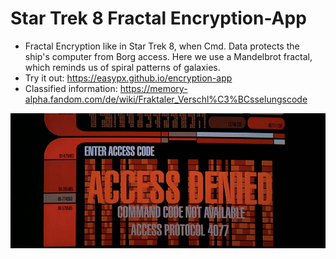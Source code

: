 # Star Trek 8 Fractal Encryption-App
- Fractal Encryption like in Star Trek 8, when Cmd. Data protects the ship's computer from Borg access. Here we use a Mandelbrot fractal, which reminds us of spiral patterns of galaxies.
- Try it out: https://easypx.github.io/encryption-app
- Classified information: https://memory-alpha.fandom.com/de/wiki/Fraktaler_Verschl%C3%BCsselungscode
  
![Fraktaler Verschlüsselungscode](Fraktaler_Verschluesselungscode.jpg)

